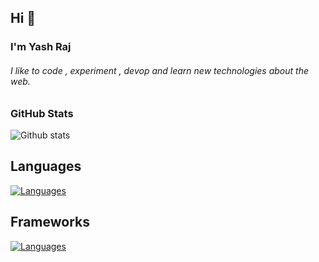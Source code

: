 <h2>Hi 🙌</h2>
<h3> I'm Yash Raj</h3>
<h6>I like to code , experiment , devop and learn new technologies about the web.</h6>
<h3>GitHub Stats</h3>

![Github stats](https://github-readme-stats.vercel.app/api?username=the-coderYash)

<h2>Languages</h2>

 [![Languages](https://skillicons.dev/icons?i=js,html,css,python,java)](https://skillicons.dev)

 <h2>Frameworks</h2>
 
 [![Languages](https://skillicons.dev/icons?i=angular,react,talawind,expressjs,native)](https://skillicons.dev)
<!--
**the-coderYash/the-coderYash** is a ✨ _special_ ✨ repository because its `README.md` (this file) appears on your GitHub profile.

Here are some ideas to get you started:

- 🔭 I’m currently working on ...
- 🌱 I’m currently learning ...
- 👯 I’m looking to collaborate on ...
- 🤔 I’m looking for help with ...
- 💬 Ask me about ...
- 📫 How to reach me: ...
- 😄 Pronouns: ...
- ⚡ Fun fact: ...
-->
